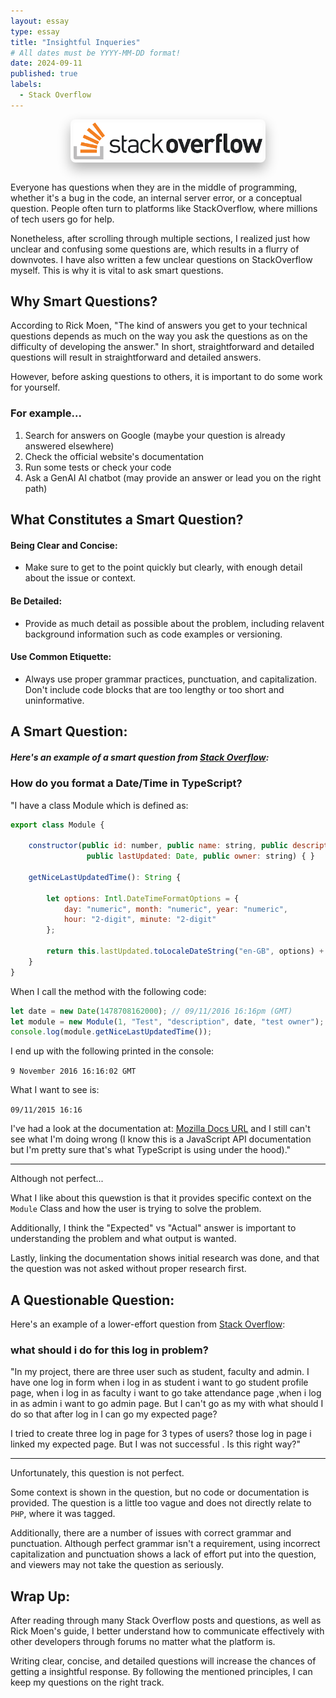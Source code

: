 ```yaml
---
layout: essay
type: essay
title: "Insightful Inqueries"
# All dates must be YYYY-MM-DD format!
date: 2024-09-11
published: true
labels:
  - Stack Overflow
---
```


<style>
    .img {
        max-width: 60%;
        height: auto;
        display: block;
        margin: 0 auto;
        padding: 5px;
        border-radius: 8px;
        box-shadow: 0px 10px 20px rgba(0, 0, 0, 0.3);
    }
</style>
<img class="img" src="../img/stackoverflow/stackoverflow.png">

<br>
 
Everyone has questions when they are in the middle of programming, whether it's a bug in the code, an internal server error, or a conceptual question. People often turn to platforms like StackOverflow, where millions of tech users go for help. 

Nonetheless, after scrolling through multiple sections, I realized just how unclear and confusing some questions are, which results in a flurry of downvotes. I have also written a few unclear questions on StackOverflow myself. This is why it is vital to ask smart questions. 

## Why Smart Questions?

According to Rick Moen, "The kind of answers you get to your technical questions depends as much on the way you ask the questions as on the difficulty of developing the answer." In short, straightforward and detailed questions will result in straightforward and detailed answers. 

However, before asking questions to others, it is important to do some work for yourself. 

### For example...
1. Search for answers on Google (maybe your question is already answered elsewhere)
2. Check the official website's documentation
3. Run some tests or check your code
4. Ask a GenAI AI chatbot (may provide an answer or lead you on the right path)

## What Constitutes a Smart Question?

#### Being Clear and Concise:

- Make sure to get to the point quickly but clearly, with enough detail about the issue or context.

#### Be Detailed:

- Provide as much detail as possible about the problem, including relavent background information such as code examples or versioning.

#### Use Common Etiquette:

- Always use proper grammar practices, punctuation, and capitalization. Don't include code blocks that are too lengthy or too short and uninformative.

## A Smart Question:

##### Here's an example of a smart question from [Stack Overflow](https://stackoverflow.com/questions/40526102/how-do-you-format-a-date-time-in-typescript):

### How do you format a Date/Time in TypeScript?

"I have a class Module which is defined as:

```js
export class Module {

    constructor(public id: number, public name: string, public description: string, 
                 public lastUpdated: Date, public owner: string) { }

    getNiceLastUpdatedTime(): String {

        let options: Intl.DateTimeFormatOptions = {
            day: "numeric", month: "numeric", year: "numeric",
            hour: "2-digit", minute: "2-digit"
        };

        return this.lastUpdated.toLocaleDateString("en-GB", options) + " " + this.lastUpdated.toLocaleTimeString("en-GB", options);
    }
}
```

When I call the method with the following code:

```js
let date = new Date(1478708162000); // 09/11/2016 16:16pm (GMT)
let module = new Module(1, "Test", "description", date, "test owner");
console.log(module.getNiceLastUpdatedTime());
```

I end up with the following printed in the console:

```9 November 2016 16:16:02 GMT```


What I want to see is:

```09/11/2015 16:16```

I've had a look at the documentation at: [Mozilla Docs URL](https://developer.mozilla.org/en-US/docs/Web/JavaScript/Reference/Global_Objects/Date/toLocaleDateString) and I still can't see what I'm doing wrong (I know this is a JavaScript API documentation but I'm pretty sure that's what TypeScript is using under the hood)."

___


Although not perfect...

What I like about this quewstion is that it provides specific context on the ```Module``` Class and how the user is trying to solve the problem. 

Additionally, I think the "Expected" vs "Actual" answer is important to understanding the problem and what output is wanted. 

Lastly, linking the documentation shows initial research was done, and that the question was not asked without proper research first.


## A Questionable Question:

Here's an example of a lower-effort question from [Stack Overflow](https://stackoverflow.com/questions/78971181/what-should-i-do-for-this-log-in-problem):

### what should i do for this log in problem?

"In my project, there are three user such as student, faculty and admin. I have one log in form when i log in as student i want to go student profile page, when i log in as faculty i want to go take attendance page ,when i log in as admin i want to go admin page. But I can't go as my with what should I do so that after log in I can go my expected page?

I tried to create three log in page for 3 types of users? those log in page i linked my expected page. But I was not successful . Is this right way?"

___


Unfortunately, this question is not perfect.

Some context is shown in the question, but no code or documentation is provided. The question is a little too vague and does not directly relate to ```PHP```, where it was tagged. 

Additionally, there are a number of issues with correct grammar and punctuation. Although perfect grammar isn't a requirement, using incorrect capitalization and punctuation shows a lack of effort put into the question, and viewers may not take the question as seriously.


## Wrap Up:

After reading through many Stack Overflow posts and questions, as well as Rick Moen's guide, I better understand how to communicate effectively with other developers through forums no matter what the platform is.

Writing clear, concise, and detailed questions will increase the chances of getting a insightful response. By following the mentioned principles, I can keep my questions on the right track.

